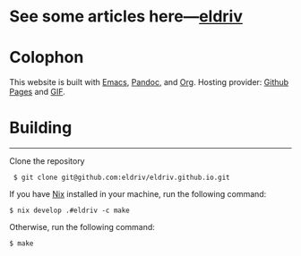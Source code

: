 # See some articles here—[eldriv](https://eldriv.github.io/)

# Colophon
This website is built with [Emacs](https://www.gnu.org/software/emacs/), [Pandoc](https://pandoc.org/index.html), and [Org](https://orgmode.org/). 
Hosting provider: [Github Pages](https://pages.github.com) and [GIF](https://giphy.com/]).

# Building 
--------
Clone the repository
   
     $ git clone git@github.com:eldriv/eldriv.github.io.git

If you have [Nix](htpts://nixos.org/nix) installed in your machine, run the following command:

    $ nix develop .#eldriv -c make

Otherwise, run the following command:

    $ make

